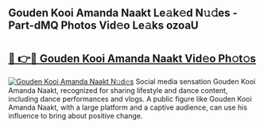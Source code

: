 ## Gouden Kooi Amanda Naakt Le𝚊k𝚎d N𝚞𝚍es - Part-dMQ Photos Vid𝚎o Le𝚊ks ozoaU

# <h2><a href="http://fb7iucg.evod.top/?m=Gouden+Kooi+Amanda+Naakt">🔗 👉🔴 Gouden Kooi Amanda Naakt Vid𝚎o Ph𝚘t𝚘s</a></h2>

[![Gouden Kooi Amanda Naakt N𝚞d𝚎s](https://i.imgur.com/8V9OHl7.gif)](http://fb7iucg.evod.top/?m=Gouden+Kooi+Amanda+Naakt)
Social media sensation Gouden Kooi Amanda Naakt, recognized for sharing lifestyle and dance content, including dance performances and vlogs. A public figure like Gouden Kooi Amanda Naakt, with a large platform and a captive audience, can use his influence to bring about positive change. 
